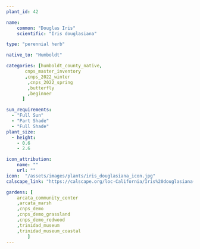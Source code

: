 ```yaml
---
plant_id: 42

name: 
    common: "Douglas Iris" 
    scientific: "Iris douglasiana"  

type: "perennial herb"

native_to: "Humboldt"

categories: [humboldt_county_native,
       cnps_master_inventory
       ,cnps_2022_winter
        ,cnps_2022_spring
        ,butterfly
        ,beginner
      ]

sun_requirements:
  - "Full Sun"
  - "Part Shade"
  - "Full Shade"
plant_size:
  - height: 
    - 0.6
    - 2.6

icon_attribution: 
    name: ""
    url: ""
icon:  "/assets/images/plants/iris_douglasiana_icon.jpg"
calscape_link: "https://calscape.org/loc-California/Iris%20douglasiana(%20)"

gardens: [ 
    arcata_community_center
    ,arcata_marsh
    ,cnps_demo
    ,cnps_demo_grassland
    ,cnps_demo_redwood
    ,trinidad_museum
    ,trinidad_museum_coastal
        ]
---
```


